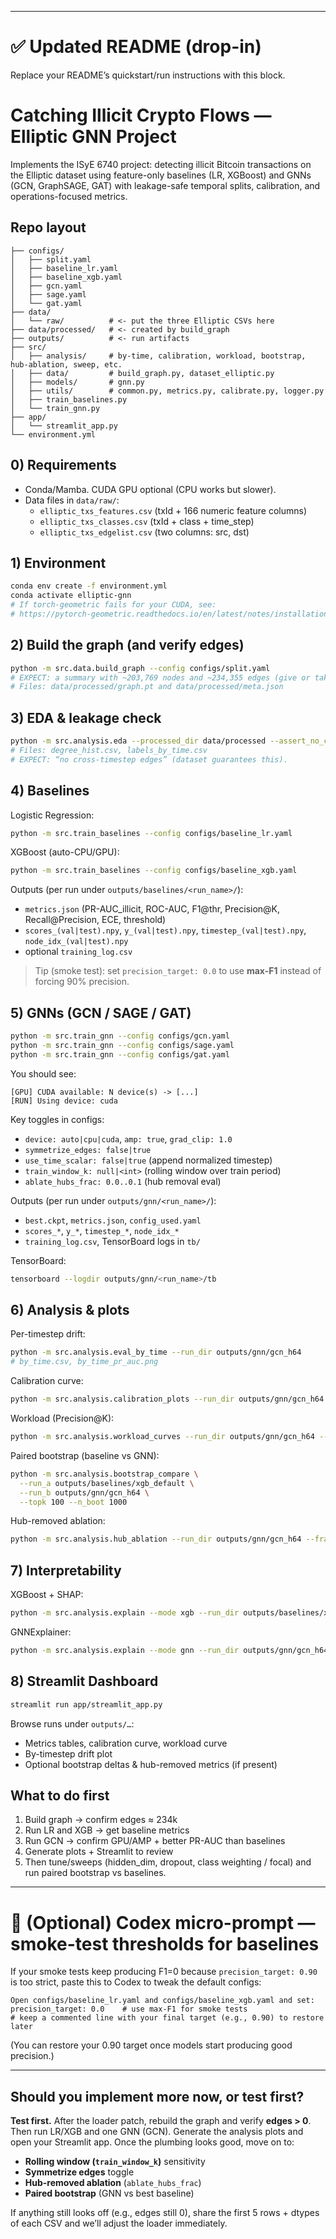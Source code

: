 
---

# ✅ Updated README (drop-in)

Replace your README’s quickstart/run instructions with this block.

# Catching Illicit Crypto Flows — Elliptic GNN Project

Implements the ISyE 6740 project: detecting illicit Bitcoin transactions on the Elliptic dataset using feature-only baselines (LR, XGBoost) and GNNs (GCN, GraphSAGE, GAT) with leakage-safe temporal splits, calibration, and operations-focused metrics.

## Repo layout

```
├── configs/
│   ├── split.yaml
│   ├── baseline_lr.yaml
│   ├── baseline_xgb.yaml
│   ├── gcn.yaml
│   ├── sage.yaml
│   └── gat.yaml
├── data/
│   └── raw/          # <- put the three Elliptic CSVs here
├── data/processed/   # <- created by build_graph
├── outputs/          # <- run artifacts
├── src/
│   ├── analysis/     # by-time, calibration, workload, bootstrap, hub-ablation, sweep, etc.
│   ├── data/         # build_graph.py, dataset_elliptic.py
│   ├── models/       # gnn.py
│   ├── utils/        # common.py, metrics.py, calibrate.py, logger.py
│   ├── train_baselines.py
│   └── train_gnn.py
├── app/
│   └── streamlit_app.py
└── environment.yml
```

## 0) Requirements

- Conda/Mamba. CUDA GPU optional (CPU works but slower).
- Data files in `data/raw/`:
  - `elliptic_txs_features.csv`  (txId + 166 numeric feature columns)
  - `elliptic_txs_classes.csv`   (txId + class + time_step)
  - `elliptic_txs_edgelist.csv`  (two columns: src, dst)

## 1) Environment

```bash
conda env create -f environment.yml
conda activate elliptic-gnn
# If torch-geometric fails for your CUDA, see:
# https://pytorch-geometric.readthedocs.io/en/latest/notes/installation.html
````

## 2) Build the graph (and verify edges)

```bash
python -m src.data.build_graph --config configs/split.yaml
# EXPECT: a summary with ~203,769 nodes and ~234,355 edges (give or take).
# Files: data/processed/graph.pt and data/processed/meta.json
```

## 3) EDA & leakage check

```bash
python -m src.analysis.eda --processed_dir data/processed --assert_no_cross_time_edges
# Files: degree_hist.csv, labels_by_time.csv
# EXPECT: “no cross-timestep edges” (dataset guarantees this).
```

## 4) Baselines

Logistic Regression:

```bash
python -m src.train_baselines --config configs/baseline_lr.yaml
```

XGBoost (auto-CPU/GPU):

```bash
python -m src.train_baselines --config configs/baseline_xgb.yaml
```

Outputs (per run under `outputs/baselines/<run_name>/`):

* `metrics.json` (PR-AUC_illicit, ROC-AUC, F1@thr, Precision@K, Recall@Precision, ECE, threshold)
* `scores_(val|test).npy`, `y_(val|test).npy`, `timestep_(val|test).npy`, `node_idx_(val|test).npy`
* optional `training_log.csv`

> Tip (smoke test): set `precision_target: 0.0` to use **max-F1** instead of forcing 90% precision.

## 5) GNNs (GCN / SAGE / GAT)

```bash
python -m src.train_gnn --config configs/gcn.yaml
python -m src.train_gnn --config configs/sage.yaml
python -m src.train_gnn --config configs/gat.yaml
```

You should see:

```
[GPU] CUDA available: N device(s) -> [...]
[RUN] Using device: cuda
```

Key toggles in configs:

* `device: auto|cpu|cuda`, `amp: true`, `grad_clip: 1.0`
* `symmetrize_edges: false|true`
* `use_time_scalar: false|true` (append normalized timestep)
* `train_window_k: null|<int>` (rolling window over train period)
* `ablate_hubs_frac: 0.0..0.1` (hub removal eval)

Outputs (per run under `outputs/gnn/<run_name>/`):

* `best.ckpt`, `metrics.json`, `config_used.yaml`
* `scores_*`, `y_*`, `timestep_*`, `node_idx_*`
* `training_log.csv`, TensorBoard logs in `tb/`

TensorBoard:

```bash
tensorboard --logdir outputs/gnn/<run_name>/tb
```

## 6) Analysis & plots

Per-timestep drift:

```bash
python -m src.analysis.eval_by_time --run_dir outputs/gnn/gcn_h64
# by_time.csv, by_time_pr_auc.png
```

Calibration curve:

```bash
python -m src.analysis.calibration_plots --run_dir outputs/gnn/gcn_h64
```

Workload (Precision@K):

```bash
python -m src.analysis.workload_curves --run_dir outputs/gnn/gcn_h64 --k_max 5000
```

Paired bootstrap (baseline vs GNN):

```bash
python -m src.analysis.bootstrap_compare \
  --run_a outputs/baselines/xgb_default \
  --run_b outputs/gnn/gcn_h64 \
  --topk 100 --n_boot 1000
```

Hub-removed ablation:

```bash
python -m src.analysis.hub_ablation --run_dir outputs/gnn/gcn_h64 --frac 0.01
```

## 7) Interpretability

XGBoost + SHAP:

```bash
python -m src.analysis.explain --mode xgb --run_dir outputs/baselines/xgb_default --max_plots 1
```

GNNExplainer:

```bash
python -m src.analysis.explain --mode gnn --run_dir outputs/gnn/gcn_h64
```

## 8) Streamlit Dashboard

```bash
streamlit run app/streamlit_app.py
```

Browse runs under `outputs/…`:

* Metrics tables, calibration curve, workload curve
* By-timestep drift plot
* Optional bootstrap deltas & hub-removed metrics (if present)

## What to do first

1. Build graph → confirm edges ≈ 234k
2. Run LR and XGB → get baseline metrics
3. Run GCN → confirm GPU/AMP + better PR-AUC than baselines
4. Generate plots + Streamlit to review
5. Then tune/sweeps (hidden_dim, dropout, class weighting / focal) and run paired bootstrap vs baselines.




---

# 🧪 (Optional) Codex micro-prompt — smoke-test thresholds for baselines

If your smoke tests keep producing F1=0 because `precision_target: 0.90` is too strict, paste this to Codex to tweak the default configs:

```
Open configs/baseline_lr.yaml and configs/baseline_xgb.yaml and set:
precision_target: 0.0    # use max-F1 for smoke tests
# keep a commented line with your final target (e.g., 0.90) to restore later
```

(You can restore your 0.90 target once models start producing good precision.)

---

## Should you implement more now, or test first?

**Test first.** After the loader patch, rebuild the graph and verify **edges > 0**. Then run LR/XGB and one GNN (GCN). Generate the analysis plots and open your Streamlit app. Once the plumbing looks good, move on to:

* **Rolling window (`train_window_k`)** sensitivity
* **Symmetrize edges** toggle
* **Hub-removed ablation** (`ablate_hubs_frac`)
* **Paired bootstrap** (GNN vs best baseline)

If anything still looks off (e.g., edges still 0), share the first 5 rows + dtypes of each CSV and we’ll adjust the loader immediately.
